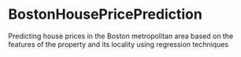 # BostonHousePricePrediction
Predicting house prices in the Boston metropolitan area based on the features of the property and its locality using regression techniques
